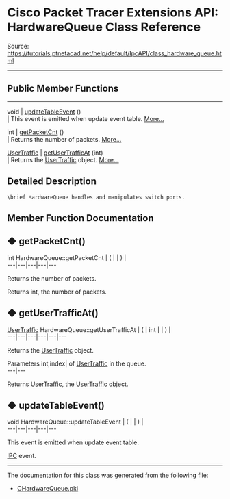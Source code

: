 # Cisco Packet Tracer Extensions API: HardwareQueue Class Reference

Source: https://tutorials.ptnetacad.net/help/default/IpcAPI/class_hardware_queue.html

---

##  Public Member Functions  
  
---  
void | [updateTableEvent](class_hardware_queue.html#ae28d3ea7bb93d5e69dcb8802e158f076) ()  
| This event is emitted when update event table. [More...](class_hardware_queue.html#ae28d3ea7bb93d5e69dcb8802e158f076)  
  
int | [getPacketCnt](class_hardware_queue.html#a85767cf28c41e3cb6887b983d8b94fc9) ()  
| Returns the number of packets. [More...](class_hardware_queue.html#a85767cf28c41e3cb6887b983d8b94fc9)  
  
[UserTraffic](class_user_traffic.html) | [getUserTrafficAt](class_hardware_queue.html#a4033baf2c266ed87b29631dcbbe3d6ec) (int)  
| Returns the [UserTraffic](class_user_traffic.html "UserTraffic represents the user traffic information \(PDU\).") object. [More...](class_hardware_queue.html#a4033baf2c266ed87b29631dcbbe3d6ec)  
  
  
## Detailed Description
    
    
    \brief HardwareQueue handles and manipulates switch ports.
    

## Member Function Documentation

## ◆ getPacketCnt()

int HardwareQueue::getPacketCnt  | ( | | ) |   
---|---|---|---|---  
  
Returns the number of packets. 

Returns
    int, the number of packets. 

## ◆ getUserTrafficAt()

[UserTraffic](class_user_traffic.html) HardwareQueue::getUserTrafficAt  | ( | int  | | ) |   
---|---|---|---|---|---  
  
Returns the [UserTraffic](class_user_traffic.html "UserTraffic represents the user traffic information \(PDU\).") object. 

Parameters
     int,index| of [UserTraffic](class_user_traffic.html "UserTraffic represents the user traffic information \(PDU\).") in the queue.  
---|---  
  
Returns
    [UserTraffic](class_user_traffic.html "UserTraffic represents the user traffic information \(PDU\)."), the [UserTraffic](class_user_traffic.html "UserTraffic represents the user traffic information \(PDU\).") object. 

## ◆ updateTableEvent()

void HardwareQueue::updateTableEvent  | ( | | ) |   
---|---|---|---|---  
  
This event is emitted when update event table. 

[IPC](class_i_p_c.html "IPC is the main entry point for all IPC functionality.") event. 

* * *

The documentation for this class was generated from the following file:

  * [CHardwareQueue.pki](_c_hardware_queue_8pki.html)


